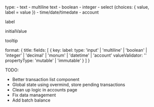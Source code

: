 type:
	- text
	- multiline text
	- boolean
	- integer
	- select (choices: { value, label = value })
	- time/date/timedate
	- account

label

initialValue


tooltip



format: {
	title:
	fields: [
		{ 	key:
			label:
			type: 'input' | 'multiline' | 'boolean' | 'integer' |
			      'decimal' | 'monum' | 'datetime' | 'account'
			valueValidator: ''
			propertyType: 'mutable' | 'immutable'
		}
	]
}


TODO:
- Better transaction list component
- Global state using overmind, store pending transactions
- Clean up logic in accounts page
- Fix data management
- Add batch balance
